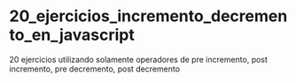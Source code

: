 # 20_ejercicios_incremento_decremento_en_javascript
20 ejercicios utilizando solamente operadores de pre incremento, post incremento, pre decremento, post decremento
